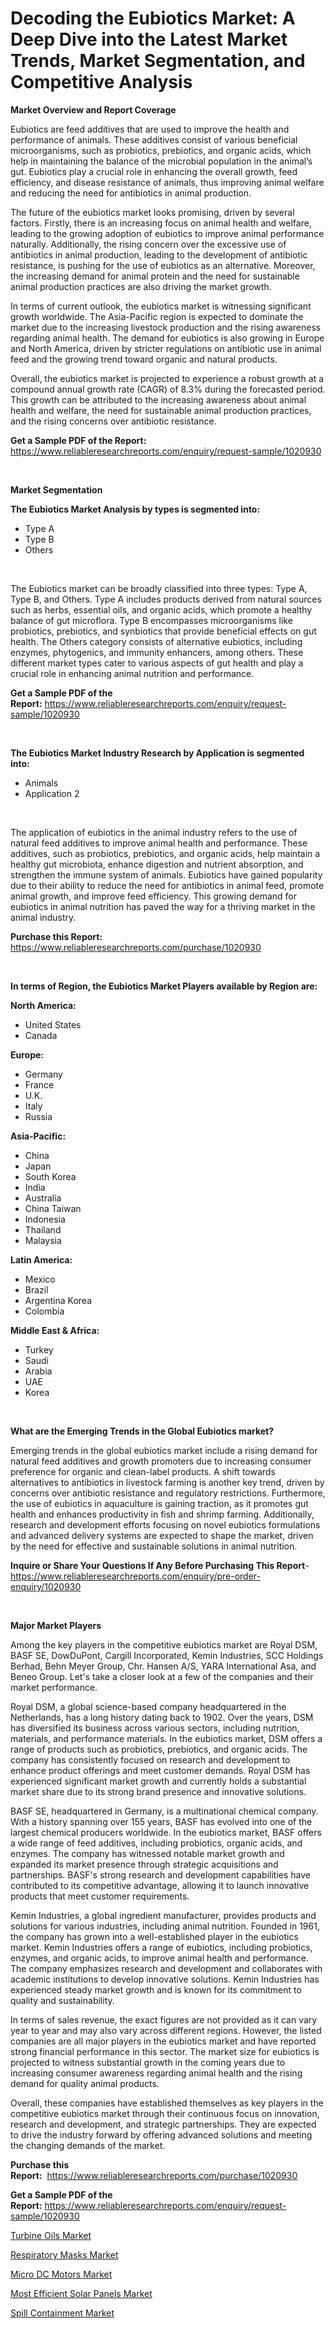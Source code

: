 <p><h1>Decoding the Eubiotics Market: A Deep Dive into the Latest Market Trends, Market Segmentation, and Competitive Analysis</h1></p><p><strong>Market Overview and Report Coverage</strong></p>
<p><p>Eubiotics are feed additives that are used to improve the health and performance of animals. These additives consist of various beneficial microorganisms, such as probiotics, prebiotics, and organic acids, which help in maintaining the balance of the microbial population in the animal’s gut. Eubiotics play a crucial role in enhancing the overall growth, feed efficiency, and disease resistance of animals, thus improving animal welfare and reducing the need for antibiotics in animal production.</p><p>The future of the eubiotics market looks promising, driven by several factors. Firstly, there is an increasing focus on animal health and welfare, leading to the growing adoption of eubiotics to improve animal performance naturally. Additionally, the rising concern over the excessive use of antibiotics in animal production, leading to the development of antibiotic resistance, is pushing for the use of eubiotics as an alternative. Moreover, the increasing demand for animal protein and the need for sustainable animal production practices are also driving the market growth.</p><p>In terms of current outlook, the eubiotics market is witnessing significant growth worldwide. The Asia-Pacific region is expected to dominate the market due to the increasing livestock production and the rising awareness regarding animal health. The demand for eubiotics is also growing in Europe and North America, driven by stricter regulations on antibiotic use in animal feed and the growing trend toward organic and natural products.</p><p>Overall, the eubiotics market is projected to experience a robust growth at a compound annual growth rate (CAGR) of 8.3% during the forecasted period. This growth can be attributed to the increasing awareness about animal health and welfare, the need for sustainable animal production practices, and the rising concerns over antibiotic resistance.</p></p>
<p><strong>Get a Sample PDF of the Report:</strong> <a href="https://www.reliableresearchreports.com/enquiry/request-sample/1020930">https://www.reliableresearchreports.com/enquiry/request-sample/1020930</a></p>
<p>&nbsp;</p>
<p><strong>Market Segmentation</strong></p>
<p><strong>The Eubiotics Market Analysis by types is segmented into:</strong></p>
<p><ul><li>Type A</li><li>Type B</li><li>Others</li></ul></p>
<p>&nbsp;</p>
<p><p>The Eubiotics market can be broadly classified into three types: Type A, Type B, and Others. Type A includes products derived from natural sources such as herbs, essential oils, and organic acids, which promote a healthy balance of gut microflora. Type B encompasses microorganisms like probiotics, prebiotics, and synbiotics that provide beneficial effects on gut health. The Others category consists of alternative eubiotics, including enzymes, phytogenics, and immunity enhancers, among others. These different market types cater to various aspects of gut health and play a crucial role in enhancing animal nutrition and performance.</p></p>
<p><strong>Get a Sample PDF of the Report:</strong>&nbsp;<a href="https://www.reliableresearchreports.com/enquiry/request-sample/1020930">https://www.reliableresearchreports.com/enquiry/request-sample/1020930</a></p>
<p>&nbsp;</p>
<p><strong>The Eubiotics Market Industry Research by Application is segmented into:</strong></p>
<p><ul><li>Animals</li><li>Application 2</li></ul></p>
<p>&nbsp;</p>
<p><p>The application of eubiotics in the animal industry refers to the use of natural feed additives to improve animal health and performance. These additives, such as probiotics, prebiotics, and organic acids, help maintain a healthy gut microbiota, enhance digestion and nutrient absorption, and strengthen the immune system of animals. Eubiotics have gained popularity due to their ability to reduce the need for antibiotics in animal feed, promote animal growth, and improve feed efficiency. This growing demand for eubiotics in animal nutrition has paved the way for a thriving market in the animal industry.</p></p>
<p><strong>Purchase this Report:</strong>&nbsp; <a href="https://www.reliableresearchreports.com/purchase/1020930">https://www.reliableresearchreports.com/purchase/1020930</a></p>
<p>&nbsp;</p>
<p><strong>In terms of Region, the Eubiotics Market Players available by Region are:</strong></p>
<p>
    <p> <strong> North America: </strong>
        <ul>
            <li>United States</li>
            <li>Canada</li>
        </ul>
        </p> 
    <p> <strong> Europe: </strong>
        <ul>
            <li>Germany</li>
            <li>France</li>
            <li>U.K.</li>
            <li>Italy</li>
            <li>Russia</li>
        </ul>
        </p> 
    <p> <strong> Asia-Pacific: </strong>
        <ul>
            <li>China</li>
            <li>Japan</li>
            <li>South Korea</li>
            <li>India</li>
            <li>Australia</li>
            <li>China Taiwan</li>
            <li>Indonesia</li>
            <li>Thailand</li>
            <li>Malaysia</li>
        </ul>
        </p> 
    <p> <strong> Latin America: </strong>
        <ul>
            <li>Mexico</li>
            <li>Brazil</li>
            <li>Argentina Korea</li>
            <li>Colombia</li>
        </ul>
        </p> 
    <p> <strong> Middle East & Africa: </strong>
        <ul>
            <li>Turkey</li>
            <li>Saudi</li>
            <li>Arabia</li>
            <li>UAE</li>
            <li>Korea</li>
        </ul>
    </p>
    </p>
<p>&nbsp;</p>
<p><strong>What are the Emerging Trends in the Global Eubiotics market?</strong></p>
<p><p>Emerging trends in the global eubiotics market include a rising demand for natural feed additives and growth promoters due to increasing consumer preference for organic and clean-label products. A shift towards alternatives to antibiotics in livestock farming is another key trend, driven by concerns over antibiotic resistance and regulatory restrictions. Furthermore, the use of eubiotics in aquaculture is gaining traction, as it promotes gut health and enhances productivity in fish and shrimp farming. Additionally, research and development efforts focusing on novel eubiotics formulations and advanced delivery systems are expected to shape the market, driven by the need for effective and sustainable solutions in animal nutrition.</p></p>
<p><strong>Inquire or Share Your Questions If Any Before Purchasing This Report</strong>- <a href="https://www.reliableresearchreports.com/enquiry/pre-order-enquiry/1020930">https://www.reliableresearchreports.com/enquiry/pre-order-enquiry/1020930</a></p>
<p>&nbsp;</p>
<p><strong>Major Market Players</strong></p>
<p><p>Among the key players in the competitive eubiotics market are Royal DSM, BASF SE, DowDuPont, Cargill Incorporated, Kemin Industries, SCC Holdings Berhad, Behn Meyer Group, Chr. Hansen A/S, YARA International Asa, and Beneo Group. Let's take a closer look at a few of the companies and their market performance.</p><p>Royal DSM, a global science-based company headquartered in the Netherlands, has a long history dating back to 1902. Over the years, DSM has diversified its business across various sectors, including nutrition, materials, and performance materials. In the eubiotics market, DSM offers a range of products such as probiotics, prebiotics, and organic acids. The company has consistently focused on research and development to enhance product offerings and meet customer demands. Royal DSM has experienced significant market growth and currently holds a substantial market share due to its strong brand presence and innovative solutions.</p><p>BASF SE, headquartered in Germany, is a multinational chemical company. With a history spanning over 155 years, BASF has evolved into one of the largest chemical producers worldwide. In the eubiotics market, BASF offers a wide range of feed additives, including probiotics, organic acids, and enzymes. The company has witnessed notable market growth and expanded its market presence through strategic acquisitions and partnerships. BASF's strong research and development capabilities have contributed to its competitive advantage, allowing it to launch innovative products that meet customer requirements.</p><p>Kemin Industries, a global ingredient manufacturer, provides products and solutions for various industries, including animal nutrition. Founded in 1961, the company has grown into a well-established player in the eubiotics market. Kemin Industries offers a range of eubiotics, including probiotics, enzymes, and organic acids, to improve animal health and performance. The company emphasizes research and development and collaborates with academic institutions to develop innovative solutions. Kemin Industries has experienced steady market growth and is known for its commitment to quality and sustainability.</p><p>In terms of sales revenue, the exact figures are not provided as it can vary year to year and may also vary across different regions. However, the listed companies are all major players in the eubiotics market and have reported strong financial performance in this sector. The market size for eubiotics is projected to witness substantial growth in the coming years due to increasing consumer awareness regarding animal health and the rising demand for quality animal products.</p><p>Overall, these companies have established themselves as key players in the competitive eubiotics market through their continuous focus on innovation, research and development, and strategic partnerships. They are expected to drive the industry forward by offering advanced solutions and meeting the changing demands of the market.</p></p>
<p><strong>Purchase this Report:</strong>&nbsp;&nbsp;<a href="https://www.reliableresearchreports.com/purchase/1020930">https://www.reliableresearchreports.com/purchase/1020930</a></p>
<p></p>
<p><strong>Get a Sample PDF of the Report:</strong>&nbsp;<a href="https://www.reliableresearchreports.com/enquiry/request-sample/1020930">https://www.reliableresearchreports.com/enquiry/request-sample/1020930</a></p>
<p><p><a href="https://www.linkedin.com/pulse/turbine-oils-market-share-amp-new-trends-analysis-report-9ma7c/">Turbine Oils Market</a></p><p><a href="https://www.reportprime.com/respiratory-masks-r10559">Respiratory Masks Market</a></p><p><a href="https://medium.com/@royross51/micro-dc-motors-market-size-growth-forecast-2023-2030-a4189fa4d553">Micro DC Motors Market</a></p><p><a href="https://www.linkedin.com/pulse/most-efficient-solar-panels-market-challenges-opportunities-ol16c/">Most Efficient Solar Panels Market</a></p><p><a href="https://medium.com/@timothychapman46/spill-containment-market-size-growth-forecast-2023-2030-ca3c54aad59a">Spill Containment Market</a></p></p>